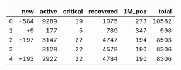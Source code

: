 |    |   new |   active |   critical |   recovered |   1M_pop |   total |
|---:|------:|---------:|-----------:|------------:|---------:|--------:|
|  0 |  +584 |     9289 |         19 |        1075 |      273 |   10582 |
|  1 |    +9 |      177 |          5 |         789 |      347 |     998 |
|  2 |  +197 |     3147 |         22 |        4747 |      194 |    8503 |
|  3 |       |     3128 |         22 |        4578 |      190 |    8306 |
|  4 |  +193 |     2922 |         22 |        4784 |      190 |    8306 |